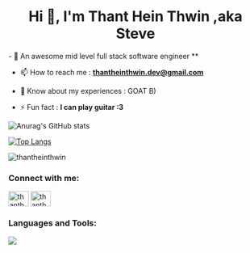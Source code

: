 <h1 align="center">Hi 👋, I'm Thant Hein Thwin ,aka Steve</h1>
- 🌱 An awesome mid level full stack software engineer **

- 📫 How to reach me : **thantheinthwin.dev@gmail.com**

- 📄 Know about my experiences : GOAT B)

- ⚡ Fun fact : **I can play guitar :3**

![Anurag's GitHub stats](https://github-readme-stats.vercel.app/api?username=thantheinthwin&show_icons=true&theme=great-gatsby)   

[![Top Langs](https://github-readme-stats.vercel.app/api/top-langs/?username=thantheinthwin&layout=compact&theme=great-gatsby)](https://github.com/anuraghazra/github-readme-stats)

<p><img align="center" src="https://github-readme-streak-stats.herokuapp.com/?user=thantheinthwin&theme=great-gatsby" alt="thantheinthwin" /></p>

<h3 align="left">Connect with me:</h3>
<p align="left">
<a href="https://linkedin.com/in/thanthein" target="blank"><img align="center" src="https://raw.githubusercontent.com/rahuldkjain/github-profile-readme-generator/master/src/images/icons/Social/linked-in-alt.svg" alt="thanthein" height="30" width="40" /></a>
<a href="https://fb.com/thantheinthwin.steve" target="blank"><img align="center" src="https://raw.githubusercontent.com/rahuldkjain/github-profile-readme-generator/master/src/images/icons/Social/facebook.svg" alt="thantheinthwin.steve" height="30" width="40" /></a>
</p>

<h3 align="left">Languages and Tools:</h3>
<p>
  <a href="https://skillicons.dev">
    <img src="https://skillicons.dev/icons?i=react,nextjs,redux,js,nodejs,express,mongodb,mysql,sqlite,firebase,tailwind,bootstrap,sass,php,c,python,java,qt,unity,git" />
  </a>
</p>
